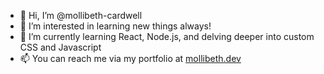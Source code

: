 - 👋 Hi, I’m @mollibeth-cardwell
- 👀 I’m interested in learning new things always! 
- 🌱 I’m currently learning React, Node.js, and delving deeper into custom CSS and Javascript
- 📫 You can reach me via my portfolio at [mollibeth.dev](https://mollibeth.dev)

<!---
mollibeth-cardwell/mollibeth-cardwell is a ✨ special ✨ repository because its `README.md` (this file) appears on your GitHub profile.
You can click the Preview link to take a look at your changes.
--->
